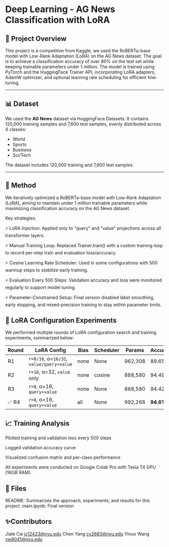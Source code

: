 # Deep Learning - AG News Classification with LoRA
## 🚀 Project Overview

This project is a competition from Kaggle, we used the RoBERTa-base model with Low-Rank Adaptation (LoRA) on the AG News dataset. 
The goal is to achieve a classification accuracy of over 80% on the test set while keeping trainable parameters under 1 million.
The model is trained using PyTorch and the HuggingFace Trainer API, incorporating LoRA adapters, AdamW optimizer, and optional learning rate scheduling for efficient fine-tuning.

---

## 📊 Dataset

We used the **AG News** dataset via HuggingFace Datasets. It contains 120,000 training samples and 7,600 test samples, evenly distributed across 4 classes:
- World
- Sports
- Business
- Sci/Tech

The dataset includes 120,000 training and 7,600 test samples.

---

## 🚀 Method

We iteratively optimized a RoBERTa-base model with Low-Rank Adaptation (LoRA), aiming to maintain under 1 million trainable parameters while maximizing classification accuracy on the AG News dataset.

Key strategies:

⚡️ LoRA Injection: Applied only to "query" and "value" projections across all transformer layers.

⚡️ Manual Training Loop: Replaced Trainer.train() with a custom training loop to record per-step train and evaluation loss/accuracy.

⚡️ Cosine Learning Rate Scheduler: Used in some configurations with 500 warmup steps to stabilize early training.

⚡️ Evaluation Every 500 Steps: Validation accuracy and loss were monitored regularly to support model tuning.

⚡️ Parameter-Constrained Setup: Final version disabled label smoothing, early stopping, and mixed-precision training to stay within parameter limits.

## 🔧 LoRA Configuration Experiments
We performed multiple rounds of LoRA configuration search and training experiments, summarized below:

| Round | LoRA Config                                | Bias    | Scheduler | Params    | Accuracy |
|-------|---------------------------------------------|---------|-----------|-----------|----------|
| R1    | `r=8/16`, α=`16/32`, `value/query+value`    | none    | None      | 962,308   | 89.65%   |
| R2    | `r=16`, α=32, `value` only                  | none    | cosine    | 888,580   | 94.49%   |
| R3    | `r=8`, α=16, `query+value`                  | none    | None      | 888,580   | 94.42%   |
| ✅ R4 | `r=8`, α=16, `query+value`                  | all     | None      | 992,268   | **94.6%** |

## 📈 Training Analysis
Plotted training and validation loss every 500 steps

Logged validation accuracy curve

Visualized confusion matrix and per-class performance

All experiments were conducted on Google Colab Pro with Tesla T4 GPU (16GB RAM).

## 📃 Files
README: Summarizes the approach, experiments, and results for this project.
main.ipynb: Final version

## ✨Contributors
Jiale Cai jc12423@nyu.edu
Chen Yang cy2683@nyu.edu
Yinuo Wang yw8041@nyu.edu


